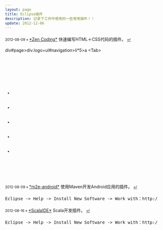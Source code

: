 ```yaml
---
layout: page
title: Eclipse插件
description: 记录下工作中使用的一些常用插件！！
update: 2012-12-06
---
```


<section>
<h4 style="font-weight:normal;">
    <small>2012-08-09 » </small>
    <a href="https://github.com/sergeche/eclipse-zencoding">*Zen Coding*</a>
    快速编写HTML＋CSS代码的插件。
    <a href="#zen-coding" data-toggle="collapse" style="font-size: 12px;">&crarr;</a>
</h4>
<div id="zen-coding" class="collapse" style="padding: 0px; margin: 0px;">
    <div class="lgf-command">div#page>div.logo+ul#navigation>li*5>a &lt;Tab&gt;</div>
<pre class="prettyprint">
<div id="page">
    <div class="logo"></div>
    <ul id="navigation">
        <li><a href=""></a></li>
        <li><a href=""></a></li>
        <li><a href=""></a></li>
        <li><a href=""></a></li>
        <li><a href=""></a></li>
    </ul>
</div>
</pre>
</div>

<h4 style="font-weight:normal;">
    <small>2012-08-09 » </small>
    <a href="http://rgladwell.github.com/m2e-android">*m2e-android*</a>
    使用Maven开发Android应用的插件。
    <a href="#m2e-android" data-toggle="collapse" style="font-size: 12px;">&crarr;</a>
</h4>
<div id="m2e-android" class="collapse" style="padding: 0px; margin: 0px;">
<pre>
Eclipse -> Help -> Install New Software -> Work with：http://rgladwell.github.com/m2e-android/updates/master
</pre>
</div>

<h4 style="font-weight:normal;">
    <small>2012-08-16 » </small>
    <a href="http://scala-ide.org">*ScalaIDE*</a>
    Scala开发插件。
    <a href="#scala-ide" data-toggle="collapse" style="font-size: 12px;">&crarr;</a>
</h4>
<div id="scala-ide" class="collapse" style="padding: 0pd; margin: 0px;">
<pre>
Eclipse -> Help -> Install New Software -> Work with：http://download.scala-ide.org/releases-29/stable/site
</pre>
</div>
</section>

